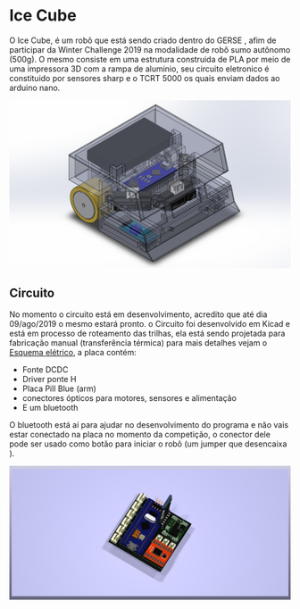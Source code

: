 # Ice Cube

O Ice Cube, é um robô que está sendo criado dentro do GERSE , afim de participar da Winter Challenge 2019 na modalidade de robô sumo autônomo (500g). O mesmo consiste em uma estrutura construida de PLA por meio de uma impressora 3D com a rampa  de aluminio, seu circuito eletronico é constituido por sensores sharp e o TCRT 5000 os quais enviam dados ao arduino nano.

![](outros/60261105_320302621995422_9203733054080679936_n_(1)-c8908fef-fb44-4726-a7ee-6ff4da8cfbdd.png)

## **Circuito**
 
No momento o circuito está em desenvolvimento, acredito que até dia 09/ago/2019 o mesmo estará pronto. o Circuito foi desenvolvido em Kicad e está em processo de roteamento das trilhas, ela está sendo projetada para fabricação manual (transferência térmica) para mais detalhes vejam o [Esquema elétrico](/home/pibs/workspace/Ice-Cube/circuito/Documentacao/esquematico.pdf), a placa contém:
 
* Fonte DCDC
* Driver ponte H
* Placa Pill Blue (arm)
* conectores ópticos para motores, sensores e alimentação
* E um bluetooth
 
O bluetooth está aí para ajudar no desenvolvimento do programa e não vais estar conectado na placa no momento da competição, o conector dele pode ser usado como botão para iniciar o robô (um jumper que desencaixa ).




![imagem 3d da pcb](outros/pcb1.jpg)